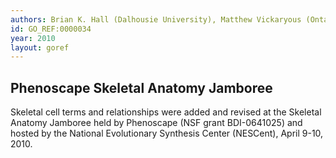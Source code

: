 ```yaml
--- 
authors: Brian K. Hall (Dalhousie University), Matthew Vickaryous (Ontario Veterinary College, University of Guelph), David Blackburn, University of Kansas; Wasila Dahdul, University of South Dakota and NESCent; Alexander Diehl, Mouse Genome Informatics (MGI); Melissa Haendel, Oregon Health Sciences University; John G. Lundberg, Department of Ichthyology, Academy of Natural Sciences, Philadelphia; Paula Mabee, Department of Biology, University of South Dakota; Martin Ringwald, Mouse Genome Informatics (MGI); Erik Segerdell, Oregon Health Sciences University; Ceri Van Slyke, Zebrafish Information Network (ZFIN); Monte Westerfield, Zebrafish Information Network (ZFIN) and Institute of Neuroscience, University of Oregon.
id: GO_REF:0000034
year: 2010
layout: goref
---
```


## Phenoscape Skeletal Anatomy Jamboree

Skeletal cell terms and relationships were added and revised at the Skeletal Anatomy Jamboree held by Phenoscape (NSF grant BDI-0641025) and hosted by the National Evolutionary Synthesis Center (NESCent), April 9-10, 2010.
